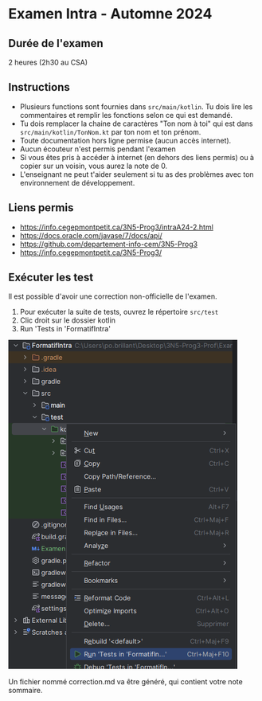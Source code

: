 # Examen Intra - Automne 2024

## Durée de l'examen

2 heures (2h30 au CSA)

## Instructions

- Plusieurs functions sont fournies dans `src/main/kotlin`. Tu dois lire les commentaires et remplir les fonctions selon ce qui est demandé.
- Tu dois remplacer la chaine de caractères "Ton nom à toi" qui est dans `src/main/kotlin/TonNom.kt` par ton nom et ton prénom.
- Toute documentation hors ligne permise (aucun accès internet).
- Aucun écouteur n'est permis pendant l'examen
- Si vous êtes pris à accéder à internet (en dehors des liens permis) ou à copier sur un voisin, vous aurez la note de 0.
- L'enseignant ne peut t'aider seulement si tu as des problèmes avec ton environnement de développement.

## Liens permis

- https://info.cegepmontpetit.ca/3N5-Prog3/intraA24-2.html
- https://docs.oracle.com/javase/7/docs/api/
- https://github.com/departement-info-cem/3N5-Prog3
- https://info.cegepmontpetit.ca/3N5-Prog3/

## Exécuter les test

Il est possible d'avoir  une correction non-officielle de l'examen.

1. Pour exécuter la suite de tests, ouvrez le répertoire `src/test`
2. Clic droit sur le dossier kotlin
3. Run 'Tests in 'FormatifIntra'

![img.png](images/img.png)

Un fichier nommé correction.md va être généré, qui contient votre note sommaire.
